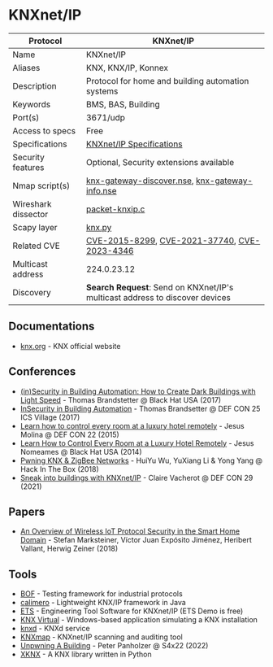 # KNXnet/IP

| Protocol | KNXnet/IP |
|---|---|
| Name | KNXnet/IP |
| Aliases | KNX, KNX/IP, Konnex |
| Description | Protocol for home and building automation systems |
| Keywords | BMS, BAS, Building |
| Port(s) | 3671/udp |
| Access to specs | Free |
| Specifications | [KNXnet/IP Specifications](https://my.knx.org/en/shop/knx-specifications) |
| Security features | Optional, Security extensions available |
| Nmap script(s) | [knx-gateway-discover.nse](https://nmap.org/nsedoc/scripts/knx-gateway-discover.html), [knx-gateway-info.nse](https://nmap.org/nsedoc/scripts/knx-gateway-info.html) |
| Wireshark dissector | [packet-knxip.c](https://github.com/wireshark/wireshark/blob/master/epan/dissectors/packet-knxip.c) |
| Scapy layer | [knx.py](https://github.com/secdev/scapy/blob/master/scapy/contrib/knx.py) |
| Related CVE | [CVE-2015-8299](https://nvd.nist.gov/vuln/detail/CVE-2015-8299), [CVE-2021-37740](https://nvd.nist.gov/vuln/detail/CVE-2021-37740), [CVE-2023-4346](https://nvd.nist.gov/vuln/detail/CVE-2023-4346) |
| Multicast address | 224.0.23.12 |
| Discovery | **Search Request**: Send on KNXnet/IP's multicast address to discover devices |

## Documentations
- [knx.org](https://www.knx.org/knx-en/for-professionals/index.php) - KNX official website
## Conferences
- [(in)Security in Building Automation: How to Create Dark Buildings with Light Speed](https://www.youtube.com/watch?v=PyOhwYgpGfM) - Thomas Brandstetter @ Black Hat USA (2017)
- [InSecurity in Building Automation](https://www.youtube.com/watch?v=G9ESeUWfYbs) - Thomas Brandsetter @ DEF CON 25 ICS Village (2017)
- [Learn how to control every room at a luxury hotel remotely](https://www.youtube.com/watch?v=RX-O4XuCW1Y) - Jesus Molina @ DEF CON 22 (2015)
- [Learn How to Control Every Room at a Luxury Hotel Remotely](https://www.youtube.com/watch?v=xomtYrcTSgU) - Jesus Nomeames @ Black Hat USA (2014)
- [Pwning KNX & ZigBee Networks](https://www.youtube.com/watch?v=1Bv_xQ4A9ZQ) - HuiYu Wu, YuXiang Li & Yong Yang @ Hack In The Box (2018)
- [Sneak into buildings with KNXnet/IP](https://www.youtube.com/watch?v=QofeTV39kQE) - Claire Vacherot @ DEF CON 29 (2021)
## Papers
- [An Overview of Wireless IoT Protocol Security in the Smart Home Domain](https://arxiv.org/abs/1801.07090) - Stefan Marksteiner, Víctor Juan Expósito Jiménez, Heribert Vallant, Herwig Zeiner (2018)
## Tools
- [BOF](https://github.com/Orange-Cyberdefense/bof) - Testing framework for industrial protocols
- [calimero](https://calimero-project.github.io/) - Lightweight KNX/IP framework in Java
- [ETS](https://www.knx.org/knx-en/for-professionals/software/ets6/) - Engineering Tool Software for KNXnet/IP (ETS Demo is free)
- [KNX Virtual](https://www.knx.org/knx-en/for-professionals/get-started/knx-virtual/index.php) - Windows-based application simulating a KNX installation
- [knxd](https://github.com/knxd/knxd) - KNXd service
- [KNXmap](https://github.com/takeshixx/knxmap) - KNXnet/IP scanning and auditing tool
- [Unpwning A Building](https://www.youtube.com/watch?v=PM-iyQPXXXs) - Peter Panholzer @ S4x22 (2022)
- [XKNX](https://github.com/XKNX/xknx) - A KNX library written in Python
